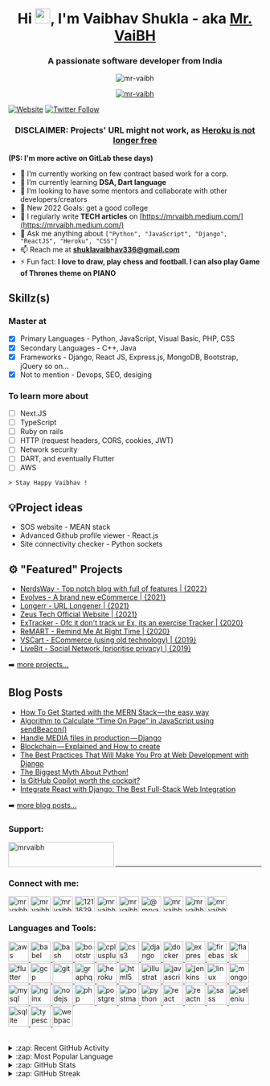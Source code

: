 <h1 align="center">Hi <img src="https://raw.githubusercontent.com/iampavangandhi/iampavangandhi/master/gifs/Hi.gif" width="30px" height="30px">, I'm Vaibhav Shukla - aka <a href="https://www.google.com/search?q=mrvaibh" target="_blank">Mr. VaiBH</a></h1>
<h3 align="center">A passionate software developer from India</h3>

<p align="center"> <img src="https://komarev.com/ghpvc/?username=mr-vaibh&label=Profile%20views&color=0e75b6&style=flat" alt="mr-vaibh" /> </p>

<p align="center"> <a href="https://github.com/ryo-ma/github-profile-trophy"><img src="https://github-profile-trophy.vercel.app/?username=mr-vaibh&no-bg=true&row=1" alt="mr-vaibh" /></a> </p>

[![Website](https://img.shields.io/website?label=visit+my+website&style=for-the-badge&url=https://mr-vaibh.github.io)](https://mr-vaibh.github.io)
[![Twitter Follow](https://img.shields.io/twitter/follow/mrvaibh0?color=1DA1F2&logo=twitter&style=for-the-badge)](https://twitter.com/intent/follow?original_referer=https%3A%2F%2Fgithub.com%2Fmr-vaibh&screen_name=MrVaiBH0)

<h3 align="center">DISCLAIMER: Projects' URL might not work, as <a href="https://blog.heroku.com/next-chapter">Heroku is not longer free</a></h3>

**(PS: I'm more active on GitLab these days)**

- 🔭 I’m currently working on few contract based work for a corp.
- 🌱 I’m currently learning **DSA, Dart language**
- 👯 I’m looking to have some mentors and collaborate with other developers/creators
- 🥅 New 2022 Goals: get a good college
- 📝 I regularly write **TECH articles** on [https://mrvaibh.medium.com/](https://mrvaibh.medium.com/)
- 💬 Ask me anything about ```["Python", "JavaScript", "Django", "ReactJS", "Heroku", "CSS"]```
- 📫 Reach me at **shuklavaibhav336@gmail.com**
- ⚡ Fun fact: **I love to draw, play chess and football. I can also play Game of Thrones theme on PIANO**

## Skillz(s)
### Master at
- [x] Primary Languages - Python, JavaScript, Visual Basic, PHP, CSS
- [x] Secondary Languages - C++, Java
- [x] Frameworks - Django, React JS, Express.js, MongoDB, Bootstrap, jQuery so on...
- [x] Not to mention - Devops, SEO, desiging
### To learn more about
- [ ] Next.JS
- [ ] TypeScript
- [ ] Ruby on rails
- [ ] HTTP (request headers, CORS, cookies, JWT)
- [ ] Network security
- [ ] DART, and eventually Flutter
- [ ] AWS

``` > Stay Happy Vaibhav ! ```


## 💡Project ideas
- SOS website - MEAN stack
- Advanced Github profile viewer - React.js
- Site connectivity checker - Python sockets

## ⚙️ "Featured" Projects

- [NerdsWay - Top notch blog with full of features | {2022}](https://nerdsway.herokuapp.com)
- [Evolves - A brand new eCommerce | {2021}](https://evolves.herokuapp.com)
- [Longerr - URL Longener | {2021}](https://longerr.herokuapp.com)
- [Zeus Tech Official Website | {2021}](https://zeustech.in)
- [ExTracker - Ofc it don't track ur Ex, its an exercise Tracker | {2020}](https://extracker.herokuapp.com)
- [ReMART - Remind Me At Right Time | {2020}](https://remart.herokuapp.com)
- [VSCart - ECommerce (using old technology) | {2019}](https://vscart.herokuapp.com)
- [LiveBit - Social Network (prioritise privacy) | {2019}](https://livebit.herokuapp.com)

➡️ [more projects...](https://mrvaibh.bio.link/)


## Blog Posts
<!-- BLOG-POST-LIST:START -->
- [How To Get Started with the MERN Stack — the easy way](https://blog.devgenius.io/how-to-get-started-with-the-mern-stack-the-easy-way-b9758fe45956?source=rss-3cc4b804b385------2)
- [Algorithm to Calculate “Time On Page” in JavaScript using sendBeacon&lpar;&rpar;](https://javascript.plainenglish.io/best-algorithm-to-implement-time-on-page-in-vanilla-javascript-using-sendbeacon-530bc8391ef5?source=rss-3cc4b804b385------2)
- [Handle MEDIA files in production — Django](https://mrvaibh.medium.com/handle-media-files-in-production-django-cf984aea5490?source=rss-3cc4b804b385------2)
- [Blockchain — Explained and How to create](https://medium.com/geekculture/blockchain-explained-and-how-to-create-d897bc20db64?source=rss-3cc4b804b385------2)
- [The Best Practices That Will Make You Pro at Web Development with Django](https://python.plainenglish.io/django-best-practices-mistakes-7e7ae5dcf89c?source=rss-3cc4b804b385------2)
- [The Biggest Myth About Python!](https://python.plainenglish.io/python-is-not-a-slow-language-274bf036af24?source=rss-3cc4b804b385------2)
- [Is GitHub Copilot worth the cockpit?](https://mrvaibh.medium.com/is-github-copilot-worth-the-cockpit-231db9fe3ac4?source=rss-3cc4b804b385------2)
- [Integrate React with Django: The Best Full-Stack Web Integration](https://javascript.plainenglish.io/react-django-full-stack-the-best-web-integration-e9d92af43b96?source=rss-3cc4b804b385------2)
<!-- BLOG-POST-LIST:END -->
➡️ [more blog posts...](https://mrvaibh.medium.com)

<h3 align="left">Support:</h3>
<p><a href="https://www.buymeacoffee.com/mrvaibh"> <img align="left" src="https://cdn.buymeacoffee.com/buttons/v2/default-yellow.png" height="50" width="210" alt="mrvaibh" /></a></p><br><br>

---

<h3 align="left">Connect with me:</h3>
<p align="left">
<a href="https://dev.to/mrvaibh" target="blank"><img align="center" src="https://cdn.jsdelivr.net/npm/simple-icons@3.0.1/icons/dev-dot-to.svg" alt="mrvaibh" height="30" width="40" /></a>
<a href="https://twitter.com/mrvaibh0" target="blank"><img align="center" src="https://raw.githubusercontent.com/rahuldkjain/github-profile-readme-generator/master/src/images/icons/Social/twitter.svg" alt="mrvaibh0" height="30" width="40" /></a>
<a href="https://linkedin.com/in/mrvaibh" target="blank"><img align="center" src="https://raw.githubusercontent.com/rahuldkjain/github-profile-readme-generator/master/src/images/icons/Social/linked-in-alt.svg" alt="mrvaibh" height="30" width="40" /></a>
<a href="https://stackoverflow.com/users/12116296" target="blank"><img align="center" src="https://raw.githubusercontent.com/rahuldkjain/github-profile-readme-generator/master/src/images/icons/Social/stack-overflow.svg" alt="12116296" height="30" width="40" /></a>
<a href="https://fb.com/mrvaibh0" target="blank"><img align="center" src="https://raw.githubusercontent.com/rahuldkjain/github-profile-readme-generator/master/src/images/icons/Social/facebook.svg" alt="mrvaibh0" height="30" width="40" /></a>
<a href="https://instagram.com/mrvaibh0" target="blank"><img align="center" src="https://raw.githubusercontent.com/rahuldkjain/github-profile-readme-generator/master/src/images/icons/Social/instagram.svg" alt="mrvaibh0" height="30" width="40" /></a>
<a href="https://medium.com/@mrvaibh" target="blank"><img align="center" src="https://raw.githubusercontent.com/rahuldkjain/github-profile-readme-generator/master/src/images/icons/Social/medium.svg" alt="@mrvaibh" height="30" width="40" /></a>
<a href="https://www.codechef.com/users/mrvaibh0" target="blank"><img align="center" src="https://cdn.jsdelivr.net/npm/simple-icons@3.1.0/icons/codechef.svg" alt="mrvaibh0" height="30" width="40" /></a>
<a href="https://www.hackerrank.com/mrvaibh" target="blank"><img align="center" src="https://raw.githubusercontent.com/rahuldkjain/github-profile-readme-generator/master/src/images/icons/Social/hackerrank.svg" alt="mrvaibh" height="30" width="40" /></a>
<a href="https://www.leetcode.com/mrvaibh" target="blank"><img align="center" src="https://raw.githubusercontent.com/rahuldkjain/github-profile-readme-generator/master/src/images/icons/Social/leet-code.svg" alt="mrvaibh" height="30" width="40" /></a>
</p>

<h3 align="left">Languages and Tools:</h3>
<p align="left"> <a href="https://aws.amazon.com" target="_blank"> <img src="https://raw.githubusercontent.com/devicons/devicon/master/icons/amazonwebservices/amazonwebservices-original-wordmark.svg" alt="aws" width="40" height="40"/> </a> <a href="https://babeljs.io/" target="_blank"> <img src="https://www.vectorlogo.zone/logos/babeljs/babeljs-icon.svg" alt="babel" width="40" height="40"/> </a> <a href="https://www.gnu.org/software/bash/" target="_blank"> <img src="https://www.vectorlogo.zone/logos/gnu_bash/gnu_bash-icon.svg" alt="bash" width="40" height="40"/> </a> <a href="https://getbootstrap.com" target="_blank"> <img src="https://raw.githubusercontent.com/devicons/devicon/master/icons/bootstrap/bootstrap-plain-wordmark.svg" alt="bootstrap" width="40" height="40"/> </a> <a href="https://www.w3schools.com/cpp/" target="_blank"> <img src="https://raw.githubusercontent.com/devicons/devicon/master/icons/cplusplus/cplusplus-original.svg" alt="cplusplus" width="40" height="40"/> </a> <a href="https://www.w3schools.com/css/" target="_blank"> <img src="https://raw.githubusercontent.com/devicons/devicon/master/icons/css3/css3-original-wordmark.svg" alt="css3" width="40" height="40"/> </a> <a href="https://www.djangoproject.com/" target="_blank"> <img src="https://raw.githubusercontent.com/devicons/devicon/master/icons/django/django-original.svg" alt="django" width="40" height="40"/> </a> <a href="https://www.docker.com/" target="_blank"> <img src="https://raw.githubusercontent.com/devicons/devicon/master/icons/docker/docker-original-wordmark.svg" alt="docker" width="40" height="40"/> </a> <a href="https://expressjs.com" target="_blank"> <img src="https://raw.githubusercontent.com/devicons/devicon/master/icons/express/express-original-wordmark.svg" alt="express" width="40" height="40"/> </a> <a href="https://firebase.google.com/" target="_blank"> <img src="https://www.vectorlogo.zone/logos/firebase/firebase-icon.svg" alt="firebase" width="40" height="40"/> </a> <a href="https://flask.palletsprojects.com/" target="_blank"> <img src="https://www.vectorlogo.zone/logos/pocoo_flask/pocoo_flask-icon.svg" alt="flask" width="40" height="40"/> </a> <a href="https://flutter.dev" target="_blank"> <img src="https://www.vectorlogo.zone/logos/flutterio/flutterio-icon.svg" alt="flutter" width="40" height="40"/> </a> <a href="https://cloud.google.com" target="_blank"> <img src="https://www.vectorlogo.zone/logos/google_cloud/google_cloud-icon.svg" alt="gcp" width="40" height="40"/> </a> <a href="https://git-scm.com/" target="_blank"> <img src="https://www.vectorlogo.zone/logos/git-scm/git-scm-icon.svg" alt="git" width="40" height="40"/> </a> <a href="https://graphql.org" target="_blank"> <img src="https://www.vectorlogo.zone/logos/graphql/graphql-icon.svg" alt="graphql" width="40" height="40"/> </a> <a href="https://heroku.com" target="_blank"> <img src="https://www.vectorlogo.zone/logos/heroku/heroku-icon.svg" alt="heroku" width="40" height="40"/> </a> <a href="https://www.w3.org/html/" target="_blank"> <img src="https://raw.githubusercontent.com/devicons/devicon/master/icons/html5/html5-original-wordmark.svg" alt="html5" width="40" height="40"/> </a> <a href="https://www.adobe.com/in/products/illustrator.html" target="_blank"> <img src="https://www.vectorlogo.zone/logos/adobe_illustrator/adobe_illustrator-icon.svg" alt="illustrator" width="40" height="40"/> </a> <a href="https://developer.mozilla.org/en-US/docs/Web/JavaScript" target="_blank"> <img src="https://raw.githubusercontent.com/devicons/devicon/master/icons/javascript/javascript-original.svg" alt="javascript" width="40" height="40"/> </a> <a href="https://www.jenkins.io" target="_blank"> <img src="https://www.vectorlogo.zone/logos/jenkins/jenkins-icon.svg" alt="jenkins" width="40" height="40"/> </a> <a href="https://www.linux.org/" target="_blank"> <img src="https://raw.githubusercontent.com/devicons/devicon/master/icons/linux/linux-original.svg" alt="linux" width="40" height="40"/> </a> <a href="https://www.mongodb.com/" target="_blank"> <img src="https://raw.githubusercontent.com/devicons/devicon/master/icons/mongodb/mongodb-original-wordmark.svg" alt="mongodb" width="40" height="40"/> </a> <a href="https://www.mysql.com/" target="_blank"> <img src="https://raw.githubusercontent.com/devicons/devicon/master/icons/mysql/mysql-original-wordmark.svg" alt="mysql" width="40" height="40"/> </a> <a href="https://www.nginx.com" target="_blank"> <img src="https://raw.githubusercontent.com/devicons/devicon/master/icons/nginx/nginx-original.svg" alt="nginx" width="40" height="40"/> </a> <a href="https://nodejs.org" target="_blank"> <img src="https://raw.githubusercontent.com/devicons/devicon/master/icons/nodejs/nodejs-original-wordmark.svg" alt="nodejs" width="40" height="40"/> </a> <a href="https://www.php.net" target="_blank"> <img src="https://raw.githubusercontent.com/devicons/devicon/master/icons/php/php-original.svg" alt="php" width="40" height="40"/> </a> <a href="https://www.postgresql.org" target="_blank"> <img src="https://raw.githubusercontent.com/devicons/devicon/master/icons/postgresql/postgresql-original-wordmark.svg" alt="postgresql" width="40" height="40"/> </a> <a href="https://postman.com" target="_blank"> <img src="https://www.vectorlogo.zone/logos/getpostman/getpostman-icon.svg" alt="postman" width="40" height="40"/> </a> <a href="https://www.python.org" target="_blank"> <img src="https://raw.githubusercontent.com/devicons/devicon/master/icons/python/python-original.svg" alt="python" width="40" height="40"/> </a> <a href="https://reactjs.org/" target="_blank"> <img src="https://raw.githubusercontent.com/devicons/devicon/master/icons/react/react-original-wordmark.svg" alt="react" width="40" height="40"/> </a> <a href="https://reactnative.dev/" target="_blank"> <img src="https://reactnative.dev/img/header_logo.svg" alt="reactnative" width="40" height="40"/> </a> <a href="https://sass-lang.com" target="_blank"> <img src="https://raw.githubusercontent.com/devicons/devicon/master/icons/sass/sass-original.svg" alt="sass" width="40" height="40"/> </a> <a href="https://www.selenium.dev" target="_blank"> <img src="https://raw.githubusercontent.com/detain/svg-logos/780f25886640cef088af994181646db2f6b1a3f8/svg/selenium-logo.svg" alt="selenium" width="40" height="40"/> </a> <a href="https://www.sqlite.org/" target="_blank"> <img src="https://www.vectorlogo.zone/logos/sqlite/sqlite-icon.svg" alt="sqlite" width="40" height="40"/> </a> <a href="https://www.typescriptlang.org/" target="_blank"> <img src="https://raw.githubusercontent.com/devicons/devicon/master/icons/typescript/typescript-original.svg" alt="typescript" width="40" height="40"/> </a> <a href="https://webpack.js.org" target="_blank"> <img src="https://raw.githubusercontent.com/devicons/devicon/d00d0969292a6569d45b06d3f350f463a0107b0d/icons/webpack/webpack-original-wordmark.svg" alt="webpack" width="40" height="40"/> </a> </p>

<br>

<details>
  <summary>:zap: Recent GitHub Activity</summary>
<!--START_SECTION:activity-->
1. 🗣 Commented on [#1049](https://github.com/django-helpdesk/django-helpdesk/issues/1049) in [django-helpdesk/django-helpdesk](https://github.com/django-helpdesk/django-helpdesk)
<!--END_SECTION:activity-->
</details>

<details>
  <summary>:zap: Most Popular Language</summary>
  <p><img align="center" src="https://github-readme-stats.vercel.app/api/top-langs?username=mr-vaibh&show_icons=true&locale=en&layout=compact" alt="mr-vaibh" /></p>
</details>

<details>
  <summary>:zap: GitHub Stats</summary>
  <p>&nbsp;<img align="center" src="https://github-readme-stats.vercel.app/api?username=mr-vaibh&show_icons=true&locale=en" alt="mr-vaibh" /></p>
</details>

<details>
  <summary>:zap: GitHub Streak</summary>
  <p><img align="center" src="https://github-readme-streak-stats.herokuapp.com/?user=mr-vaibh&" alt="mr-vaibh" /></p>
 </details>
